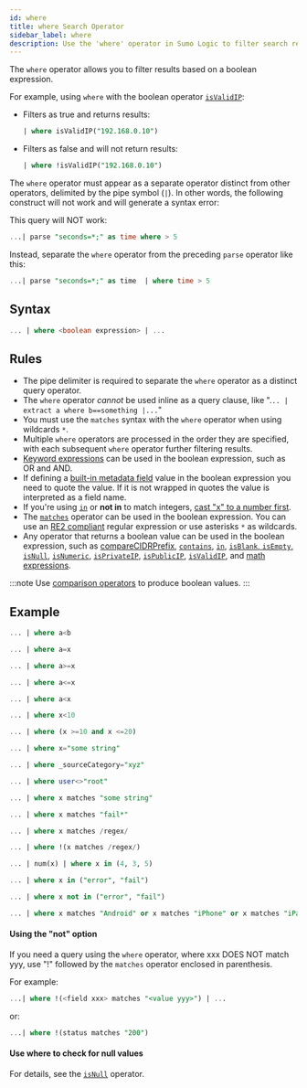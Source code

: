 ```yaml
---
id: where
title: where Search Operator
sidebar_label: where
description: Use the 'where' operator in Sumo Logic to filter search results based on custom conditions and focus on relevant log data with precision.
---
```


The `where` operator allows you to filter results based on a boolean expression.

For example, using `where` with the boolean operator [`isValidIP`](/docs/search/search-query-language/search-operators/isvalidip/#isvalidip):

* Filters as true and returns results:
    ```sql
    | where isValidIP("192.168.0.10")
    ```
* Filters as false and will not return results:
    ```sql
    | where !isValidIP("192.168.0.10")
    ```

The `where` operator must appear as a separate operator distinct from other operators, delimited by the pipe symbol (`|`). In other words, the following construct will not work and will generate a syntax error:

This query will NOT work:

```sql
...| parse "seconds=*;" as time where > 5
```

Instead, separate the `where` operator from the preceding `parse` operator like this:

```sql
...| parse "seconds=*;" as time  | where time > 5
```
## Syntax

```sql
... | where <boolean expression> | ...
```

## Rules

* The pipe delimiter is required to separate the `where` operator as a distinct query operator.
* The `where` operator *cannot* be used inline as a query clause, like ".`.. | extract a where b==something |...`"
* You must use the `matches` syntax with the `where` operator when using wildcards `*`.
* Multiple `where` operators are processed in the order they are specified, with each subsequent `where` operator further filtering results.
* [Keyword expressions](/docs/search/get-started-with-search/build-search/keyword-search-expressions.md) can be used in the boolean expression, such as OR and AND.
* If defining a [built-in metadata field](/docs/search/get-started-with-search/search-basics/built-in-metadata) value in the boolean expression you need to quote the value. If it is not wrapped in quotes the value is interpreted as a field name.
* If you're using [`in`](in.md) or **not in** to match integers, [cast "x" to a number first](/docs/search/search-query-language/search-operators/manually-cast-data-string-number).
* The [`matches`](matches.md) operator can be used in the boolean expression. You can use an [RE2 compliant](https://github.com/google/re2/wiki/Syntax) regular expression or use asterisks `*` as wildcards.
* Any operator that returns a boolean value can be used in the boolean expression, such as [compareCIDRPrefix](cidr.md), [`contains`](contains.md), [`in`](in.md), [`isBlank`, `isEmpty`, `isNull`](/docs/search/search-query-language/search-operators/isnull-isempty-isblank), [`isNumeric`](/docs/search/search-query-language/search-operators/isnumeric), [`isPrivateIP`](/docs/search/search-query-language/search-operators/isprivateip), [`isPublicIP`](ispublicip.md), [`isValidIP`](/docs/search/search-query-language/search-operators/isvalidip/#isvalidip), and [math expressions](/docs/search/search-query-language/math-expressions).

:::note
Use [comparison operators](/docs/search/search-query-language/field-expressions.md) to produce boolean values.
:::

## Example

```sql
... | where a<b
```

```sql
... | where a=x
```

```sql
... | where a>=x
```

```sql
... | where a<=x
```

```sql
... | where a<x
```

```sql
... | where x<10
```

```sql
... | where (x >=10 and x <=20)
```

```sql
... | where x="some string"
```

```sql
... | where _sourceCategory="xyz"
```

```sql
... | where user<>"root"
```

```sql
... | where x matches "some string"
```

```sql
... | where x matches "fail*"
```

```sql
... | where x matches /regex/
```

```sql
... | where !(x matches /regex/)
```

```sql
... | num(x) | where x in (4, 3, 5)
```

```sql
... | where x in ("error", "fail")
```

```sql
... | where x not in ("error", "fail")
```

```sql
... | where x matches "Android" or x matches "iPhone" or x matches "iPad"
```

#### Using the "not" option

If you need a query using the `where` operator, where xxx DOES NOT match yyy, use "!" followed by the `matches` operator enclosed in parenthesis.

For example:

```sql
...| where !(<field xxx> matches "<value yyy>") | ...
```

or:

```sql
...| where !(status matches "200")
```

#### Use where to check for null values

For details, see the [`isNull`](/docs/search/search-query-language/search-operators/isnull-isempty-isblank#isnullstring) operator.
